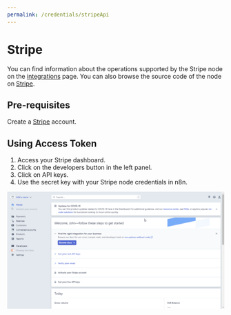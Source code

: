 ```yaml
---
permalink: /credentials/stripeApi
---
```


# Stripe
You can find information about the operations supported by the Stripe node on the [integrations](https://n8n.io/integrations/n8n-nodes-base.stripe) page. You can also browse the source code of the node on [Stripe](https://github.com/n8n-io/n8n/tree/master/packages/nodes-base/nodes/Stripe).

## Pre-requisites

Create a [Stripe](https://stripe.com/) account.

## Using Access Token

1. Access your Stripe dashboard.
2. Click on the developers button in the left panel.
3. Click on API keys.
4. Use the secret key with your Stripe node credentials in n8n.

![Getting Stripe credentials](./using-access-token.gif)





